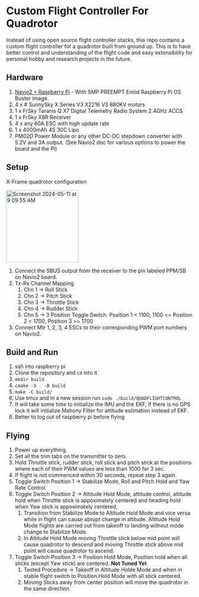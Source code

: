 # Custom Flight Controller For Quadrotor
Instead of using open source flight controller stacks, this repo contains a custom flight controller for a quadrotor built from ground up. This is to have better control and understanding of the flight code and easy extensibility for personal hobby and research projects in the future.

## Hardware
 1. [Navio2 + Raspberry Pi](https://docs.emlid.com/navio2/) -  With SMP PREEMPT Emlid Raspberry Pi OS Buster image.
2.  4 x # SunnySky X Series V3 X2216 V3 880KV motors
3. 1 x FrSky Taranis Q X7 Digital Telemetry Radio System 2.4GHz ACCS
4. 1 x FrSky X8R Receiver
5. 4 x any 60A ESC with high update rate
6. 1 x 4000mAh 4S 30C Lipo
7. PM02D Power Module or any other DC-DC stepdown converter with 5.2V and 3A output. (See Navio2 doc for various options to power the board and the Pi)

## Setup
X-Frame quadrotor configuration

<img width="195" alt="Screenshot 2024-05-11 at 9 09 55 AM" src="https://github.com/tmandal1988/quad_flight_control/assets/7689397/38f93127-c2c4-4f71-9851-1927e8ad933a">

1. Connect the SBUS output from the receiver to the pin labeled PPM/SB on Navio2 board.
2. Tx-Rx Channel Mapping
    1. Chn 1 -> Roll Stick
    2. Chn 2 -> Pitch Stick
    3. Chn 3 -> Throttle Stick
    4. Chn 4 -> Rudder Stick
    5. Chn 5 -> 3 Position Toggle Switch. Position 1 < 1100, 1100 <= Position 2 < 1700, Position 3 >= 1700
3. Connect Mtr 1, 2, 3, 4 ESCs to their corresponding PWM port numbers on Navio2.

## Build and Run
1. ssh into raspberry pi
2. Clone the repository and `cd` into it
3. `mkdir build`
4. `cmake -S . -B build`
5. `make -C build/`
6. Use tmux and in a new session run `sudo ./build/QUADFLIGHTCONTROL`
7. It will take some time to initialize the IMU and the EKF, if there is no GPS lock it will initialize Mahony Filter for attitude estimation instead of EKF.
8. Better to log out of raspberry pi before flying

## Flying
1. Power up everything.
2. Set all the trim tabs on the transmitter to zero.
3. Hold Throttle stick, rudder stick, roll stick and pitch stick at the positions where each of their PWM values are less than 1000 for 3 sec.
4. If flight is not commenced within 30 seconds, repeat step 3 again.
5. Toggle Switch Position 1 -> Stabilize Mode, Roll and Pitch Hold and Yaw Rate Control
6. Toggle Switch Position 2 -> Altitude Hold Mode, attitude control, altitude hold when Throttle stick is appoximately centered and heading hold when Yaw stick is appoximately centered, 
    1. Transition from Stabilize Mode to Altitude Hold Mode and vice versa while in flight can cause abrupt change in altitude. Altitude Hold Mode flights are carried out from takeoff to landing without mode change to Stabilize Mode.
    2. In Altitude Hold Mode moving Throttle stick below mid point will cause quadrotor to descend and moving Throttle stick above mid point will cause quadrotor to ascend.
7. Toggle Switch Position 3 -> Position Hold Mode, Position hold when all sticks (except Yaw stick) are centered. **Not Tuned Yet**
    1. Tested Procedure -> Takeoff in Altitude Holde Mode and when in stable flight switch to Position Hold Mode with all stick centered.
    2. Moving Sticks away from center position will move the quadrotor in the same direction.
